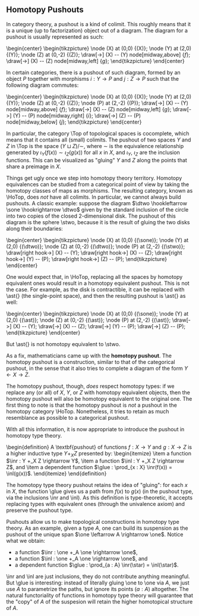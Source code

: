 ## Homotopy Pushouts

In category theory, a pushout is a kind of colimit. This roughly means that it is a unique (up to factorization) object out of a diagram. The diagram for a pushout is usually represented as such:

\begin{center}
\begin{tikzpicture}
\node (X) at (0,0) {\(X\)};
\node (Y) at (2,0) {\(Y\)};
\node (Z) at (0,-2) {\(Z\)};
\draw[->] (X) -- (Y) node[midway,above] {$f$};
\draw[->] (X) -- (Z) node[midway,left] {$g$};
\end{tikzpicture}
\end{center}

In certain categories, there is a pushout of such diagram, formed by an object $P$ together with morphisms $i : Y \rightarrow P$ and $j : Z \rightarrow P$ such that the following diagram commutes:

\begin{center}
\begin{tikzpicture}
\node (X) at (0,0) {\(X\)};
\node (Y) at (2,0) {\(Y\)};
\node (Z) at (0,-2) {\(Z\)};
\node (P) at (2,-2) {\(P\)};
\draw[->] (X) -- (Y) node[midway,above] {$f$};
\draw[->] (X) -- (Z) node[midway,left] {$g$};
\draw[->] (Y) -- (P) node[midway,right] {$i$};
\draw[->] (Z) -- (P) node[midway,below] {$j$};
\end{tikzpicture}
\end{center}

In particular, the category \Top of topological spaces is cocomplete, which means that it contains all (small) colimits. The pushout of two spaces $Y$ and $Z$ in \Top is the space $(Y \sqcup Z)/\sim$, where $\sim$ is the equivalence relationship generated by $\iota_Y(f(x)) \sim \iota_Z(g(x))$ for all $x$ in $X$, and $\iota_Y$, $\iota_Z$ are the inclusion functions. This can be visualized as "gluing" $Y$ and $Z$ along the points that share a preimage in $X$.

Things get ugly once we step into homotopy theory territory. Homotopy equivalences can be studied from a categorical point of view by taking the homotopy classes of maps as morphisms. The resulting category, known as \HoTop, does *not* have all colimits. In particular, we cannot always build pushouts. A classic example: suppose the diagram $\dtwo \hookleftarrow \sone \hookrightarrow \dtwo$ given by the standard inclusion of the circle into two copies of the closed 2-dimensional disk. The pushout of this diagram is the sphere \stwo, because it is the result of gluing the two disks along their boundaries:

\begin{center}
\begin{tikzpicture}
\node (X) at (0,0) {\(\sone\)};
\node (Y) at (2,0) {\(\dtwo\)};
\node (Z) at (0,-2) {\(\dtwo\)};
\node (P) at (2,-2) {\(\stwo\)};
\draw[right hook->] (X) -- (Y);
\draw[right hook->] (X) -- (Z);
\draw[right hook->] (Y) -- (P);
\draw[right hook->] (Z) -- (P);
\end{tikzpicture}
\end{center}

One would expect that, in \HoTop, replacing all the spaces by homotopy equivalent ones would result in a homotopy equivalent pushout. This is not the case. For example, as the disk is contractible, it can be replaced with \ast{} (the single-point space), and then the resulting pushout is \ast{} as well:

\begin{center}
\begin{tikzpicture}
\node (X) at (0,0) {\(\sone\)};
\node (Y) at (2,0) {\(\ast\)};
\node (Z) at (0,-2) {\(\ast\)};
\node (P) at (2,-2) {\(\ast\)};
\draw[->] (X) -- (Y);
\draw[->] (X) -- (Z);
\draw[->] (Y) -- (P);
\draw[->] (Z) -- (P);
\end{tikzpicture}
\end{center}

But \ast{} is not homotopy equivalent to \stwo.

As a fix, mathematicians came up with the **homotopy pushout**. The homotopy pushout is a construction, similar to that of the categorical pushout, in the sense that it also tries to complete a diagram of the form $Y \leftarrow X \rightarrow Z$.

The homotopy pushout, though, *does* respect homotopy types: if we replace any (or all) of $X$, $Y$, or $Z$ with homotopy equivalent objects, then the homotopy pushout will also be homotopy equivalent to the original one. The first thing to note is that the homotopy pushout is *not* a pushout in the homotopy category \HoTop. Nonetheless, it tries to retain as much resemblance as possible to a categorical pushout.

With all this information, it is now appropriate to introduce the pushout in homotopy type theory.

\begin{definition}
A \textbf{pushout} of functions $f : X \rightarrow Y$ and $g: X \rightarrow Z$ is a higher inductive type $Y +_X Z$ presented by:
\begin{itemize}
  \item a function $\inr : Y +_X Z \rightarrow Y$,
  \item a function $\inl : Y +_X Z \rightarrow Z$, and
  \item a dependent function $\glue : \prod_{x : X} \inr(f(x)) = \inl(g(x))$.
\end{itemize}
\end{definition}

The homotopy type theory pushout retains the idea of "gluing": for each $x$ in $X$, the function \glue gives us a path from $f(x)$ to $g(x)$ (in the pushout type, via the inclusions \inr and \inl). As this definition is type-theoretic, it accepts replacing types with equivalent ones (through the univalence axiom) and preserve the pushout type.

Pushouts allow us to make topological constructions in homotopy type theory. As an example, given a type $A$, one can build its suspension as the pushout of the unique span $\one \leftarrow A \rightarrow \one$. Notice what we obtain:

- a function $\inr : \one +_A \one \rightarrow \one$,
- a function $\inl : \one +_A \one \rightarrow \one$, and
- a dependent function $\glue : \prod_{a : A} \inr(\star) = \inl(\star)$.

\inr and \inl are just inclusions, they do not contribute anything meaningful. But \glue is interesting: instead of literally gluing \one to \one via $A$, we just use $A$ to parametrize the paths, but ignore its points ($a : A$) altogether. The natural functoriality of functions in homotopy type theory will guarantee that the "copy" of $A$ of the suspesion will retain the higher homotopical structure of $A$.
